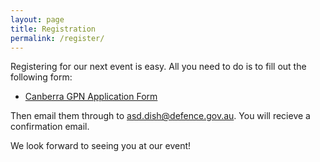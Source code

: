 ```yaml
---
layout: page
title: Registration
permalink: /register/
---
```


Registering for our next event is easy. All you need to do is to fill out the following form:

  * [Canberra GPN Application Form][gpn application]

Then email them through to [asd.dish@defence.gov.au](mailto:asd.dish@defence.gov.au). You will recieve a confirmation email.

We look forward to seeing you at our event!

[gpn application]:/static/doc/GPN_Application_Form.pdf
